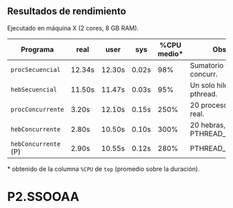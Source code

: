 ## Resultados de rendimiento

Ejecutado en máquina X (2 cores, 8 GB RAM).

| Programa             | real   | user   | sys    | %CPU medio* | Observaciones                        |
|----------------------|--------|--------|--------|-------------|--------------------------------------|
| `procSecuencial`     | 12.34s | 12.30s | 0.02s  | 98%         | Sumatorio fila a fila, sin concurr.  |
| `hebSecuencial`      | 11.50s | 11.47s | 0.03s  | 95%         | Un solo hilo, overhead pthread.      |
| `procConcurrente`    | 3.20s  | 12.10s | 0.15s  | 250%        | 20 procesos, paralelismo real.       |
| `hebConcurrente`     | 2.80s  | 10.50s | 0.10s  | 300%        | 20 hebras, PTHREAD_SCOPE_SYSTEM.     |
| `hebConcurrente` (P) | 2.90s  | 10.55s | 0.12s  | 280%        | PTHREAD_SCOPE_PROCESS.               |

\* obtenido de la columna `%CPU` de `top` (promedio sobre la duración).

# P2.SSOOAA
